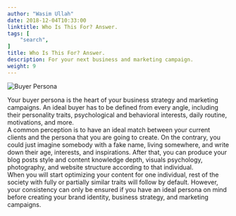 ```yaml
---
author: "Wasim Ullah"
date: 2018-12-04T10:33:00
linktitle: Who Is This For? Answer.
tags: [
    "search",
]
title: Who Is This For? Answer.
description: For your next business and marketing campaign.
weight: 9
---
```


![Buyer Persona](/images/buyer.jpg)

Your buyer persona is the heart of your business strategy and marketing campaigns. An ideal buyer has to be defined from every angle, including their personality traits, psychological and behavioral interests, daily routine, motivations, and more.<br>
A common perception is to have an ideal match between your current clients and the persona that you are going to create. On the contrary, you could just imagine somebody with a fake name, living somewhere, and write down their age, interests, and inspirations. After that, you can produce your blog posts style and content knowledge depth, visuals psychology, photography, and website structure according to that individual.<br>
When you will start optimizing your content for one individual, rest of the society with fully or partially similar traits will follow by default. However, your consistency can only be ensured if you have an ideal persona on mind before creating your brand identity, business strategy, and marketing campaigns.
